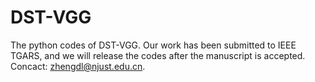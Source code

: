 # DST-VGG
The python codes of DST-VGG. Our work has been submitted to IEEE TGARS, and we will release the codes after the manuscript is accepted. Concact: zhengdl@njust.edu.cn.
